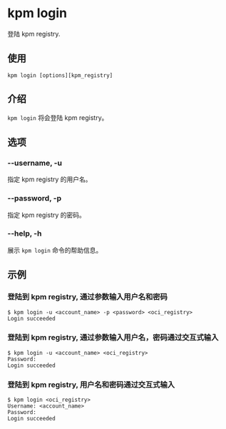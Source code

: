 # kpm login

登陆 kpm registry.

## 使用

```shell
kpm login [options][kpm_registry]
```

## 介绍

`kpm login` 将会登陆 kpm registry。

## 选项

### --username, -u

指定 kpm registry 的用户名。

### --password, -p

指定 kpm registry 的密码。

### --help, -h

展示 `kpm login` 命令的帮助信息。

## 示例

### 登陆到 kpm registry, 通过参数输入用户名和密码

```shell
$ kpm login -u <account_name> -p <password> <oci_registry>
Login succeeded
```

### 登陆到 kpm registry, 通过参数输入用户名，密码通过交互式输入

```shell
$ kpm login -u <account_name> <oci_registry>
Password:
Login succeeded
```

### 登陆到 kpm registry, 用户名和密码通过交互式输入

```shell
$ kpm login <oci_registry>
Username: <account_name>
Password:
Login succeeded
```
